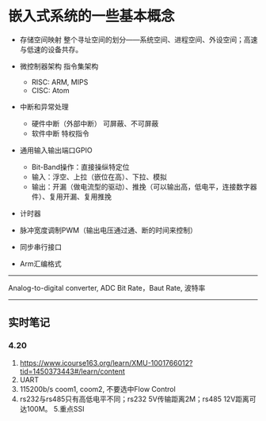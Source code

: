 # 嵌入式系统的一些基本概念

- 存储空间映射 整个寻址空间的划分——系统空间、进程空间、外设空间；高速与低速的设备共存。
- 微控制器架构 指令集架构
  - RISC: ARM, MIPS
  - CISC: Atom
- 中断和异常处理
  - 硬件中断（外部中断） 可屏蔽、不可屏蔽
  - 软件中断 特权指令

- 通用输入输出端口GPIO
  - Bit-Band操作：直接操纵特定位
  - 输入：浮空、上拉（嵌位在高）、下拉、模拟
  - 输出：开漏（做电流型的驱动）、推挽（可以输出高，低电平，连接数字器件）、复用开漏、复用推挽
- 计时器
- 脉冲宽度调制PWM（输出电压通过通、断的时间来控制）
- 同步串行接口

- Arm汇编格式

---

Analog-to-digital converter, ADC
Bit Rate，Baut Rate, 波特率

---

## 实时笔记

### 4.20

1. <https://www.icourse163.org/learn/XMU-1001766012?tid=1450373443#/learn/content>
2. UART
3. 115200b/s coom1, coom2, 不要选中Flow Control
4. rs232与rs485只有高低电平不同；rs232 5V传输距离2M；rs485 12V距离可达100M。
5.重点SSI
